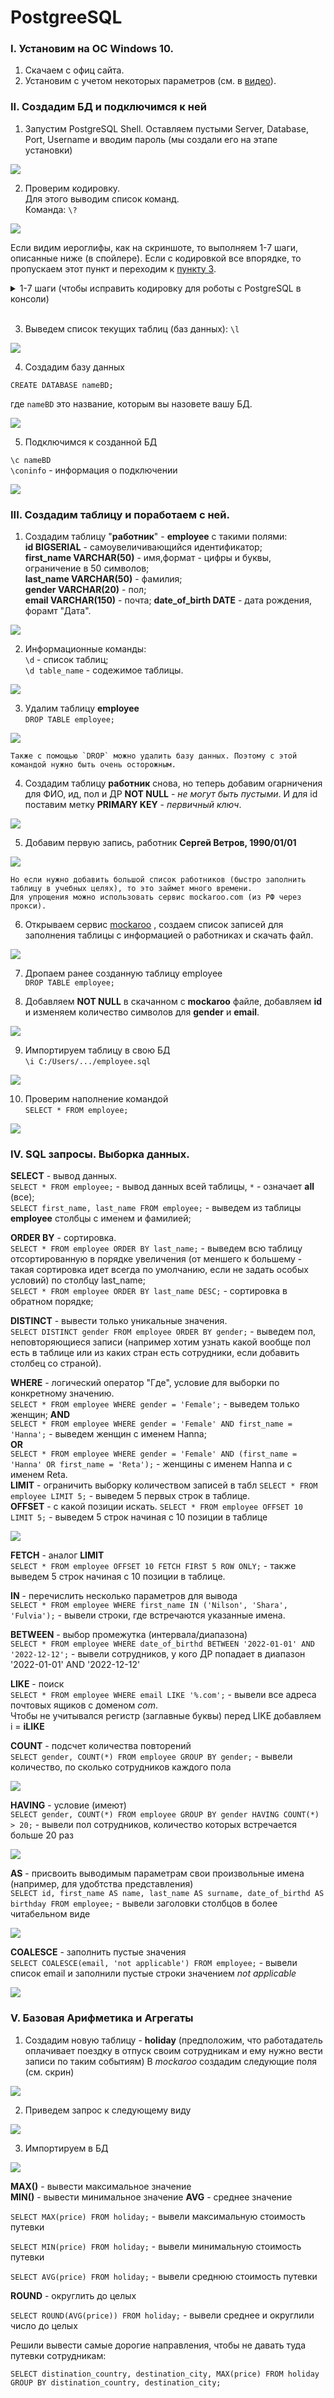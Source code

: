 # PostgreeSQL

### I. Установим на ОС Windows 10.
1. Скачаем с офиц сайта.
1. Установим с учетом некоторых параметров (см. в [видео](https://www.youtube.com/watch?v=PfyC39EzTmk&list=PLPPIc-4tm3YQsdhSV1qzAgDKTuMUNnPmp&index=1)).

### II. Создадим БД и подключимся к ней

1. Запустим PostgreSQL Shell.
Оставляем пустыми Server, Database, Port, Username
и вводим пароль (мы создали его на этапе установки)

![](/PostgreeSQL/screen/1_RunShell.jpg)

2. Проверим кодировку. <br>
Для этого выводим список команд. <br>
Команда: `\?`

![](/PostgreeSQL/screen/2_ASCII.jpg)

Если видим иероглифы, как на скриншоте, то выполняем 1-7 шаги, описанные ниже (в спойлере). Если с кодировкой все впорядке, то пропускаем этот пункт и переходим к [пункту 3](#point3).

<details>
<summary> 1-7 шаги (чтобы исправить кодировку для роботы с PostgreSQL в консоли)</summary>

    1. Сначала нужно добавить путь для команды psql в переменные окружения Windows.
    Щелкните правой кнопкой мыши «Этот компьютер» -> «Свойства» -> «Дополнительные параметры системы» -> «Переменные среды».
    2. В переменную Path добавить путь C:\Program Files\PostgreSQL\15\bin
    3. Перезапустить ПК.
    4. Проверить: запустить cmd, ввести команду 
`psql` 
    
    должно появиться поле с введением логина.

![](/PostgreeSQL/screen/3_cmd.jpg)

    5. Ввести 
`psql -d postgres -U postgres`, где `-d postgres` ключ d и имя БД, `-U postgres`, ключ U и логин.
    
    7.  Ввести команду: 
    
`psql \! chcp 1251`

 и проверить с помощью команды 
 
`\?`

![](/PostgreeSQL/screen/4_ASCII2.jpg)

    Далее работаем в терминале cmd.
    
</details>
<br>

3. <a name="point3"></a> Выведем список текущих таблиц (баз данных): `\l`

![](/PostgreeSQL/screen/5_list_BD.jpg)

4. Создадим базу данных

`CREATE DATABASE nameBD;`

где `nameBD`  это название, которым вы назовете вашу БД.

![](/PostgreeSQL/screen/6_create_BD.jpg)

5. Подключимся к созданной БД

`\c nameBD`  
`\coninfo` - информация о подключении

![](/PostgreeSQL/screen/7_open_BD.jpg)

### III. Создадим таблицу и поработаем с ней. 

1. Создадим таблицу "**работник**" - **employee** с такими полями: <br>
**id BIGSERIAL** - самоувеличивающийся идентификатор;  
**first_name VARCHAR(50)** - имя,формат - цифры и буквы, ограничение в 50 символов;  
**last_name VARCHAR(50)** - фамилия;  
**gender VARCHAR(20)** - пол;  
**email VARCHAR(150)** - почта;
**date_of_birth DATE** - дата рождения, форамт "Дата".  

![](/PostgreeSQL/screen/8_create_table.jpg)  

2. Информационные команды:  
`\d` - список таблиц;  
`\d table_name` - содежимое таблицы.

![](/PostgreeSQL/screen/9_table_info.jpg) 

3. Удалим таблицу **employee**  
`DROP TABLE employee;`  

![](/PostgreeSQL/screen/10_drop_table.jpg)  

    Также с помощью `DROP` можно удалить базу данных. Поэтому с этой командой нужно быть очень осторожным.

4. Создадим таблицу **работник** снова, но теперь добавим огарничения для ФИО, ид, пол и ДР **NOT NULL** - *не могут быть пустыми*. И для id поставим метку **PRIMARY KEY** - *первичный ключ*.   

![](/PostgreeSQL/screen/12_create_table2.jpg)

5. Добавим первую запись, работник **Сергей Ветров, 1990/01/01**  

![](/PostgreeSQL/screen/11_create_1string.jpg)

    Но если нужно добавить большой список работников (быстро заполнить таблицу в учебных целях), то это займет много времени.  
    Для упрощения можно использовать сервис mockaroo.com (из РФ через прокси).

6. Открываем сервис [mockaroo](https://mockaroo.com/) 
, создаем список записей для заполнения таблицы с информацией о работниках и скачать файл.

![](/PostgreeSQL/screen/13_create_mockaru.jpg)

7. Дропаем ранее созданную таблицу employee  
`DROP TABLE employee;`

8. Добавляем **NOT NULL** в скачанном с **mockaroo** файле, добавляем **id** и изменяем количество символов для **gender** и **email**.  

![](/PostgreeSQL/screen/14_create_mockaru2.jpg)

9. Импортируем таблицу в свою БД  
`\i C:/Users/.../employee.sql`  

![](/PostgreeSQL/screen/15_create_mockaru_table.jpg)

10. Проверим наполнение командой  
`SELECT * FROM employee;`

![](/PostgreeSQL/screen/16_select_from.jpg)  

### IV. SQL запросы. Выборка данных.  

**SELECT** - вывод данных.  
`SELECT * FROM employee;` - вывод данных всей таблицы, `*` - означает **all** (все);  
`SELECT first_name, last_name FROM employee;` - выведем из таблицы **employee** столбцы с именем и фамилией;  

**ORDER BY** - сортировка.  
`SELECT * FROM employee ORDER BY last_name;` - выведем всю таблицу отсортированную в порядке увеличения (от меншего к большему - такая сортировка идет всегда по умолчанию, если не задать особых условий) по столбцу last_name;  
`SELECT * FROM employee ORDER BY last_name DESC;` - сортировка в обратном порядке;  

**DISTINCT** - вывести только уникальные значения.  
`SELECT DISTINCT gender FROM employee ORDER BY gender;` - выведем пол, неповторяющиеся записи (например хотим узнать какой вообще пол есть в таблице или из каких стран есть сотрудники, если добавить столбец со страной).  

**WHERE** - логический оператор "Где", условие для выборки по конкретному значению.  
`SELECT * FROM employee WHERE gender = 'Female';` - выведем только женщин; 
**AND**   
`SELECT * FROM employee WHERE gender = 'Female' AND first_name = 'Hanna';` - выведем женщин с именем Hanna;  
**OR**  
`SELECT * FROM employee WHERE gender = 'Female' AND (first_name = 'Hanna' OR first_name = 'Reta');` - женщины с именем Hanna и с именем Reta.  
**LIMIT** - ограничить выборку количеством записей в табл
`SELECT * FROM employee LIMIT 5;` - выведем 5 первых строк в таблице.  
**OFFSET** - с какой позиции искать.
`SELECT * FROM employee OFFSET 10 LIMIT 5;` - выведем 5 строк начиная с 10 позиции в таблице

![](/PostgreeSQL/screen/17_select_from.jpg)

**FETCH** - аналог **LIMIT**  
`SELECT * FROM employee OFFSET 10 FETCH FIRST 5 ROW ONLY;` - также выведем 5 строк начиная с 10 позиции в таблице.  

**IN** - перечислить несколько параметров для вывода  
`SELECT * FROM employee WHERE first_name IN ('Nilson', 'Shara', 'Fulvia');` - вывели строки, где встречаются указанные имена.  

**BETWEEN** - выбор промежутка (интервала/диапазона)  
`SELECT * FROM employee WHERE date_of_birthd BETWEEN '2022-01-01' AND '2022-12-12';` - вывели сотрудников, у кого ДР попадает в диапазон '2022-01-01' AND '2022-12-12'  

**LIKE** - поиск  
`SELECT * FROM employee WHERE email LIKE '%.com';` - вывели все адреса почтовых ящиков с доменом *com*.  
Чтобы не учитывался регистр (заглавные буквы) перед LIKE добавляем i = **iLIKE**  

**COUNT** - подсчет количества повторений  
`SELECT gender, COUNT(*) FROM employee GROUP BY gender;` - вывели количество, по сколько сотрудников каждого пола  

![](/PostgreeSQL/screen/18_select_COUNT.jpg)  

**HAVING** - условие (имеют)  
`SELECT gender, COUNT(*) FROM employee GROUP BY gender HAVING COUNT(*) > 20;` - вывели пол сотрудников, количество которых встречается больше 20 раз  

![](/PostgreeSQL/screen/19_select_COUNT_HAVING.jpg) 

**AS** - присвоить выводимым параметрам свои произвольные имена (например, для удобтства представления)  
`SELECT id, first_name AS name, last_name AS surname, date_of_birthd AS birthday FROM employee;` - вывели заголовки столбцов в более читабельном виде  

![](/PostgreeSQL/screen/20_select_AS.jpg) 

**COALESCE** - заполнить пустые значения  
`SELECT COALESCE(email, 'not applicable') FROM employee;` - вывели список email и заполнили пустые строки значением *not applicable*  

![](/PostgreeSQL/screen/21_select_COAL.jpg)

### V. Базовая Арифметика и Агрегаты  

1. Создадим новую таблицу - **holiday** (предположим, что работадатель оплачивает поездку в отпуск своим сотрудникам и ему нужно вести записи по таким событиям) 
В *mockaroo* создадим следующие поля (см. скрин)  

![](/PostgreeSQL/screen/22_mockaroo_holiday.jpg)

2. Приведем запрос к следующему виду

![](/PostgreeSQL/screen/22_mockaroo_holiday2.jpg)

3. Импортируем в БД  

![](/PostgreeSQL/screen/23_import_holiday.jpg)

**MAX()** - вывести максимальное значение  
**MIN()** - вывести минимальное значение 
**AVG** - среднее значение 

`SELECT MAX(price) FROM holiday;` - вывели максимальную стоимость путевки  

`SELECT MIN(price) FROM holiday;` - вывели минимальную стоимость путевки  

`SELECT AVG(price) FROM holiday;` - вывели среднюю стоимость путевки

**ROUND** - округлить до целых  

`SELECT ROUND(AVG(price)) FROM holiday;` - вывели среднее и округлили число до целых  

Решили вывести самые дорогие направления, чтобы не давать туда путевки сотрудникам:  

`SELECT distination_country, destination_city, MAX(price) FROM holiday GROUP BY distination_country, destination_city;`